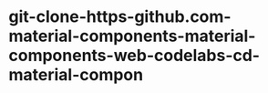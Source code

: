 # git-clone-https-github.com-material-components-material-components-web-codelabs-cd-material-compon